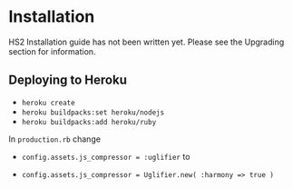 # Installation

HS2 Installation guide has not been written yet. Please see the Upgrading section for information.

## Deploying to Heroku

+ `heroku create`
+ `heroku buildpacks:set heroku/nodejs`
+ `heroku buildpacks:add heroku/ruby`

In `production.rb` change

+ `config.assets.js_compressor = :uglifier` to

+ `config.assets.js_compressor = Uglifier.new(
    :harmony => true
  )`
